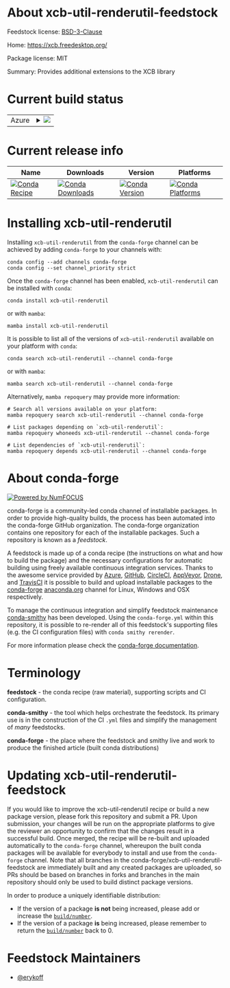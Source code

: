 About xcb-util-renderutil-feedstock
===================================

Feedstock license: [BSD-3-Clause](https://github.com/conda-forge/xcb-util-renderutil-feedstock/blob/main/LICENSE.txt)

Home: https://xcb.freedesktop.org/

Package license: MIT

Summary: Provides additional extensions to the XCB library

Current build status
====================


<table>
    
  <tr>
    <td>Azure</td>
    <td>
      <details>
        <summary>
          <a href="https://dev.azure.com/conda-forge/feedstock-builds/_build/latest?definitionId=16398&branchName=main">
            <img src="https://dev.azure.com/conda-forge/feedstock-builds/_apis/build/status/xcb-util-renderutil-feedstock?branchName=main">
          </a>
        </summary>
        <table>
          <thead><tr><th>Variant</th><th>Status</th></tr></thead>
          <tbody><tr>
              <td>linux_64</td>
              <td>
                <a href="https://dev.azure.com/conda-forge/feedstock-builds/_build/latest?definitionId=16398&branchName=main">
                  <img src="https://dev.azure.com/conda-forge/feedstock-builds/_apis/build/status/xcb-util-renderutil-feedstock?branchName=main&jobName=linux&configuration=linux%20linux_64_" alt="variant">
                </a>
              </td>
            </tr><tr>
              <td>linux_aarch64</td>
              <td>
                <a href="https://dev.azure.com/conda-forge/feedstock-builds/_build/latest?definitionId=16398&branchName=main">
                  <img src="https://dev.azure.com/conda-forge/feedstock-builds/_apis/build/status/xcb-util-renderutil-feedstock?branchName=main&jobName=linux&configuration=linux%20linux_aarch64_" alt="variant">
                </a>
              </td>
            </tr><tr>
              <td>linux_ppc64le</td>
              <td>
                <a href="https://dev.azure.com/conda-forge/feedstock-builds/_build/latest?definitionId=16398&branchName=main">
                  <img src="https://dev.azure.com/conda-forge/feedstock-builds/_apis/build/status/xcb-util-renderutil-feedstock?branchName=main&jobName=linux&configuration=linux%20linux_ppc64le_" alt="variant">
                </a>
              </td>
            </tr>
          </tbody>
        </table>
      </details>
    </td>
  </tr>
</table>

Current release info
====================

| Name | Downloads | Version | Platforms |
| --- | --- | --- | --- |
| [![Conda Recipe](https://img.shields.io/badge/recipe-xcb--util--renderutil-green.svg)](https://anaconda.org/conda-forge/xcb-util-renderutil) | [![Conda Downloads](https://img.shields.io/conda/dn/conda-forge/xcb-util-renderutil.svg)](https://anaconda.org/conda-forge/xcb-util-renderutil) | [![Conda Version](https://img.shields.io/conda/vn/conda-forge/xcb-util-renderutil.svg)](https://anaconda.org/conda-forge/xcb-util-renderutil) | [![Conda Platforms](https://img.shields.io/conda/pn/conda-forge/xcb-util-renderutil.svg)](https://anaconda.org/conda-forge/xcb-util-renderutil) |

Installing xcb-util-renderutil
==============================

Installing `xcb-util-renderutil` from the `conda-forge` channel can be achieved by adding `conda-forge` to your channels with:

```
conda config --add channels conda-forge
conda config --set channel_priority strict
```

Once the `conda-forge` channel has been enabled, `xcb-util-renderutil` can be installed with `conda`:

```
conda install xcb-util-renderutil
```

or with `mamba`:

```
mamba install xcb-util-renderutil
```

It is possible to list all of the versions of `xcb-util-renderutil` available on your platform with `conda`:

```
conda search xcb-util-renderutil --channel conda-forge
```

or with `mamba`:

```
mamba search xcb-util-renderutil --channel conda-forge
```

Alternatively, `mamba repoquery` may provide more information:

```
# Search all versions available on your platform:
mamba repoquery search xcb-util-renderutil --channel conda-forge

# List packages depending on `xcb-util-renderutil`:
mamba repoquery whoneeds xcb-util-renderutil --channel conda-forge

# List dependencies of `xcb-util-renderutil`:
mamba repoquery depends xcb-util-renderutil --channel conda-forge
```


About conda-forge
=================

[![Powered by
NumFOCUS](https://img.shields.io/badge/powered%20by-NumFOCUS-orange.svg?style=flat&colorA=E1523D&colorB=007D8A)](https://numfocus.org)

conda-forge is a community-led conda channel of installable packages.
In order to provide high-quality builds, the process has been automated into the
conda-forge GitHub organization. The conda-forge organization contains one repository
for each of the installable packages. Such a repository is known as a *feedstock*.

A feedstock is made up of a conda recipe (the instructions on what and how to build
the package) and the necessary configurations for automatic building using freely
available continuous integration services. Thanks to the awesome service provided by
[Azure](https://azure.microsoft.com/en-us/services/devops/), [GitHub](https://github.com/),
[CircleCI](https://circleci.com/), [AppVeyor](https://www.appveyor.com/),
[Drone](https://cloud.drone.io/welcome), and [TravisCI](https://travis-ci.com/)
it is possible to build and upload installable packages to the
[conda-forge](https://anaconda.org/conda-forge) [anaconda.org](https://anaconda.org/)
channel for Linux, Windows and OSX respectively.

To manage the continuous integration and simplify feedstock maintenance
[conda-smithy](https://github.com/conda-forge/conda-smithy) has been developed.
Using the ``conda-forge.yml`` within this repository, it is possible to re-render all of
this feedstock's supporting files (e.g. the CI configuration files) with ``conda smithy rerender``.

For more information please check the [conda-forge documentation](https://conda-forge.org/docs/).

Terminology
===========

**feedstock** - the conda recipe (raw material), supporting scripts and CI configuration.

**conda-smithy** - the tool which helps orchestrate the feedstock.
                   Its primary use is in the construction of the CI ``.yml`` files
                   and simplify the management of *many* feedstocks.

**conda-forge** - the place where the feedstock and smithy live and work to
                  produce the finished article (built conda distributions)


Updating xcb-util-renderutil-feedstock
======================================

If you would like to improve the xcb-util-renderutil recipe or build a new
package version, please fork this repository and submit a PR. Upon submission,
your changes will be run on the appropriate platforms to give the reviewer an
opportunity to confirm that the changes result in a successful build. Once
merged, the recipe will be re-built and uploaded automatically to the
`conda-forge` channel, whereupon the built conda packages will be available for
everybody to install and use from the `conda-forge` channel.
Note that all branches in the conda-forge/xcb-util-renderutil-feedstock are
immediately built and any created packages are uploaded, so PRs should be based
on branches in forks and branches in the main repository should only be used to
build distinct package versions.

In order to produce a uniquely identifiable distribution:
 * If the version of a package **is not** being increased, please add or increase
   the [``build/number``](https://docs.conda.io/projects/conda-build/en/latest/resources/define-metadata.html#build-number-and-string).
 * If the version of a package **is** being increased, please remember to return
   the [``build/number``](https://docs.conda.io/projects/conda-build/en/latest/resources/define-metadata.html#build-number-and-string)
   back to 0.

Feedstock Maintainers
=====================

* [@erykoff](https://github.com/erykoff/)

